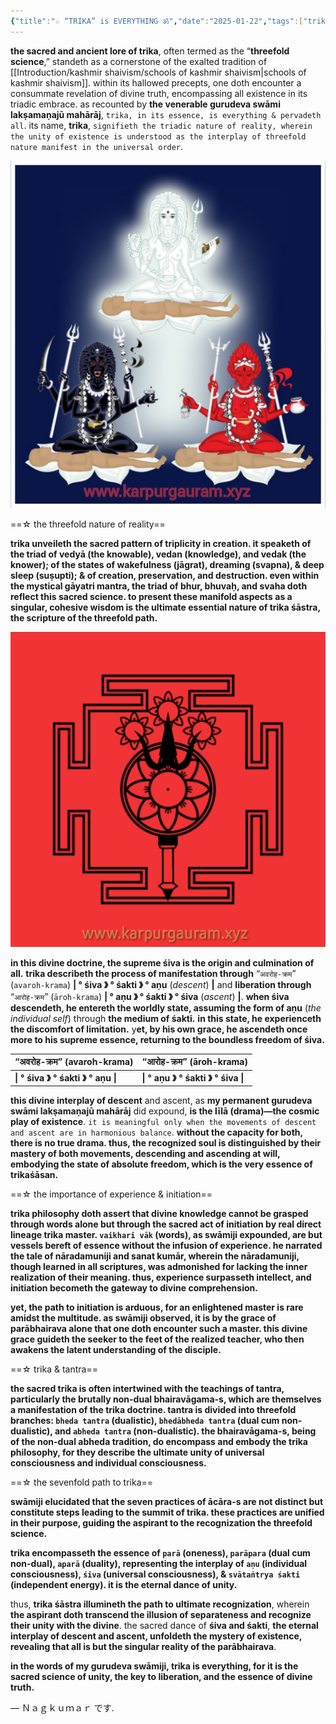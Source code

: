 ```yaml
---
{"title":"☆ “TRIKA” is EVERYTHING ॐ","date":"2025-01-22","tags":["trikashasan","trika","agama","everything","kashmirshaivism","shiva","shakti","anu","avarohakrama","arohakrama","threefold","science","nature","reality","individualconsciousness","universalconsciousness","articles"],"publish":true,"path":"trika/trika is everything.md","permalink":"/trika/trika is everything/","PassFrontmatter":true}
---
```


**the sacred and ancient lore of trika**, often termed as the “**threefold science**,” standeth as a cornerstone of the exalted tradition of [[Introduction/kashmir shaivism/schools of kashmir shaivism\|schools of kashmir shaivism]]. within its hallowed precepts, one doth encounter a consummate revelation of divine truth, encompassing all existence in its triadic embrace. as recounted by **the venerable gurudeva swāmi lakṣamaṇajū mahārāj**, `trika, in its essence, is everything & pervadeth all`. its name, **trika**, `signifieth the triadic nature of reality, wherein the unity of existence is understood as the interplay of threefold nature manifest in the universal order`.

![tantra.jpg](content/images/tantra.jpg)

==☆ the threefold nature of reality==

**trika unveileth the sacred pattern of triplicity in creation. it speaketh of the triad of vedyā (the knowable), vedan (knowledge), and vedak (the knower); of the states of wakefulness (jāgrat), dreaming (svapna), & deep sleep (suṣupti); & of creation, preservation, and destruction. even within the mystical gāyatri mantra, the triad of bhur, bhuvaḥ, and svaha doth reflect this sacred science. to present these manifold aspects as a singular, cohesive wisdom is the ultimate essential nature of trika śāstra, the scripture of the threefold path.**

![SquareQuick_2025117221127364.jpg](content/images/SquareQuick_2025117221127364.jpg)

**in this divine doctrine, the supreme śiva is the origin and culmination of all.** **trika describeth the process of manifestation through** “`अवरोह-क्रम`” (`avaroh-krama`) **| ° śiva 》 ° śakti 》 ° aṇu** (*descent*) **|** and **liberation through** “`आरोह-क्रम`” (`āroh-krama`) **| ° aṇu 》 ° śakti 》 ° śiva** (*ascent*) **|**. **when śiva descendeth, he entereth the worldly state, assuming the form of aṇu** (*the individual self*) through **the medium of śakti.** **in this state, he experienceth the discomfort of limitation.** y**et, by his own grace, he ascendeth once more to his supreme essence, returning to the boundless freedom of śiva.**

| “अवरोह-क्रम” (avaroh-krama)        | “आरोह-क्रम” (āroh-krama)           |
| ---------------------------------- | ---------------------------------- |
| **\| ° śiva 》 ° śakti 》 ° aṇu \|** | **\| ° aṇu 》 ° śakti 》 ° śiva \|** |

**this divine interplay of descent** and ascent, as **my permanent gurudeva swāmi lakṣamaṇajū mahārāj** did expound, **is the līlā (drama)—the cosmic play of existence**. `it is meaningful only when the movements of descent and ascent are in harmonious balance`. **without the capacity for both, there is no true drama. thus, the recognized soul is distinguished by their mastery of both movements, descending and ascending at will, embodying the state of absolute freedom, which is the very essence of trikaśāsan.**

==☆ the importance of experience & initiation==

**trika philosophy doth assert that divine knowledge cannot be grasped through words alone but through the sacred act of initiation by real direct lineage trika master. `vaikhari vāk` (words), as swāmiji expounded, are but vessels bereft of essence without the infusion of experience. he narrated the tale of nāradamuniji and sanat kumār, wherein the nāradamuniji, though learned in all scriptures, was admonished for lacking the inner realization of their meaning. thus, experience surpasseth intellect, and initiation becometh the gateway to divine comprehension.**

**yet, the path to initiation is arduous, for an enlightened master is rare amidst the multitude. as swāmiji observed, it is by the grace of parābhairava alone that one doth encounter such a master. this divine grace guideth the seeker to the feet of the realized teacher, who then awakens the latent understanding of the disciple.**

==☆ trika & tantra==

**the sacred trika is often intertwined with the teachings of tantra, particularly the brutally non-dual bhairavāgama-s, which are themselves a manifestation of the trika doctrine. tantra is divided into threefold branches: `bheda tantra` (dualistic), `bhedābheda tantra` (dual cum non-dualistic), and `abheda tantra` (non-dualistic). the bhairavāgama-s, being of the non-dual abheda tradition, do encompass and embody the trika philosophy, for they describe the ultimate unity of universal consciousness and individual consciousness.**

==☆ the sevenfold path to trika==

**swāmiji elucidated that the seven practices of ācāra-s are not distinct but constitute steps leading to the summit of trika. these practices are unified in their purpose, guiding the aspirant to the recognization the threefold science.**

**trika encompasseth the essence of `parā` (oneness), `parāpara` (dual cum non-dual), `aparā` (duality), representing the interplay of `aṇu` (individual consciousness), `śiva` (universal consciousness), & `svātaṅtrya śakti` (independent energy). it is the eternal dance of unity.**

thus, **trika śāstra illumineth the path to ultimate recognization**, wherein **the aspirant doth transcend the illusion of separateness and recognize their unity with the divine**. the sacred dance of **śiva and śakti**, **the eternal interplay of descent and ascent, unfoldeth the mystery of existence, revealing that all is but the singular reality of the parābhairava**.

**in the words of my gurudeva swāmiji, trika is everything, for it is the sacred science of unity, the key to liberation, and the essence of divine truth.**

—  Ｎａｇｋｕｍａｒ です.
